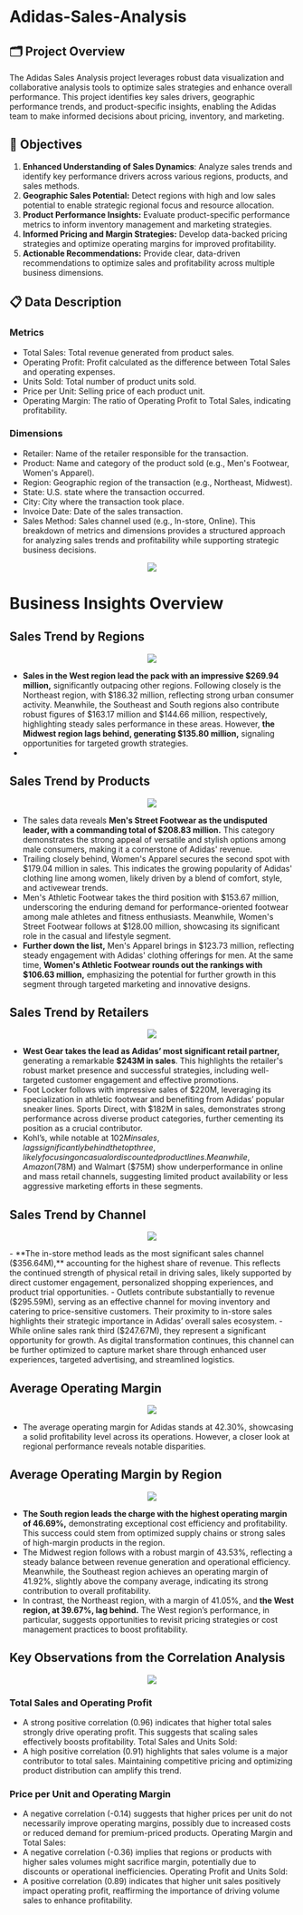 # Adidas-Sales-Analysis
## 🗂️ Project Overview
The Adidas Sales Analysis project leverages robust data visualization and collaborative analysis tools to optimize sales strategies and enhance overall performance. This project identifies key sales drivers, geographic performance trends, and product-specific insights, enabling the Adidas team to make informed decisions about pricing, inventory, and marketing.

## 🎯 Objectives
1. **Enhanced Understanding of Sales Dynamics**: Analyze sales trends and identify key performance drivers across various regions, products, and sales methods.
2. **Geographic Sales Potential:** Detect regions with high and low sales potential to enable strategic regional focus and resource allocation.
3. **Product Performance Insights:** Evaluate product-specific performance metrics to inform inventory management and marketing strategies.
4. **Informed Pricing and Margin Strategies:** Develop data-backed pricing strategies and optimize operating margins for improved profitability.
5. **Actionable Recommendations:** Provide clear, data-driven recommendations to optimize sales and profitability across multiple business dimensions.
   
## 📋 Data Description
### Metrics
- Total Sales: Total revenue generated from product sales.
- Operating Profit: Profit calculated as the difference between Total Sales and operating expenses.
- Units Sold: Total number of product units sold.
- Price per Unit: Selling price of each product unit.
- Operating Margin: The ratio of Operating Profit to Total Sales, indicating profitability.

### Dimensions
- Retailer: Name of the retailer responsible for the transaction.
- Product: Name and category of the product sold (e.g., Men's Footwear, Women's Apparel).
- Region: Geographic region of the transaction (e.g., Northeast, Midwest).
- State: U.S. state where the transaction occurred.
- City: City where the transaction took place.
- Invoice Date: Date of the sales transaction.
- Sales Method: Sales channel used (e.g., In-store, Online).
This breakdown of metrics and dimensions provides a structured approach for analyzing sales trends and profitability while supporting strategic business decisions.

<p align="center">
  <img src="https://github.com/Sopyaan/Adidas-Sales-Analysis/blob/main/images/dashboard.png", width="" height="">
</p>

# Business Insights Overview
## Sales Trend by Regions
<p align="center">
  <img src="https://github.com/Sopyaan/Adidas-Sales-Analysis/blob/main/images/Region.png", width="" height="">
</p>

- **Sales in the West region lead the pack with an impressive $269.94 million,** significantly outpacing other regions. Following closely is the Northeast region, with $186.32 million, reflecting strong urban consumer activity. Meanwhile, the Southeast and South regions also contribute robust figures of $163.17 million and $144.66 million, respectively, highlighting steady sales performance in these areas. However, **the Midwest region lags behind, generating $135.80 million,** signaling opportunities for targeted growth strategies.
- 
## Sales Trend by Products
<p align="center">
  <img src="https://github.com/Sopyaan/Adidas-Sales-Analysis/blob/main/images/Product.png", width="" height="">
</p>

- The sales data reveals **Men's Street Footwear as the undisputed leader, with a commanding total of $208.83 million.** This category demonstrates the strong appeal of versatile and stylish options among male consumers, making it a cornerstone of Adidas' revenue.
- Trailing closely behind, Women's Apparel secures the second spot with $179.04 million in sales. This indicates the growing popularity of Adidas' clothing line among women, likely driven by a blend of comfort, style, and activewear trends.
- Men's Athletic Footwear takes the third position with $153.67 million, underscoring the enduring demand for performance-oriented footwear among male athletes and fitness enthusiasts. Meanwhile, Women's Street Footwear follows at $128.00 million, showcasing its significant role in the casual and lifestyle segment.
- **Further down the list,** Men's Apparel brings in $123.73 million, reflecting steady engagement with Adidas' clothing offerings for men. At the same time, **Women's Athletic Footwear rounds out the rankings with $106.63 million,** emphasizing the potential for further growth in this segment through targeted marketing and innovative designs.

## Sales Trend by Retailers
<p align="center">
  <img src="https://github.com/Sopyaan/Adidas-Sales-Analysis/blob/main/images/Retailer.png", width="" height="">
</p>

- **West Gear takes the lead as Adidas’ most significant retail partner,** generating a remarkable **$243M in sales**. This highlights the retailer's robust market presence and successful strategies, including well-targeted customer engagement and effective promotions.
- Foot Locker follows with impressive sales of $220M, leveraging its specialization in athletic footwear and benefiting from Adidas’ popular sneaker lines. Sports Direct, with $182M in sales, demonstrates strong performance across diverse product categories, further cementing its position as a crucial contributor.
- Kohl’s, while notable at $102M in sales, lags significantly behind the top three, likely focusing on casual or discounted product lines. Meanwhile, Amazon ($78M) and Walmart ($75M) show underperformance in online and mass retail channels, suggesting limited product availability or less aggressive marketing efforts in these segments.

## Sales Trend by Channel
<p align="center">
  <img src="https://github.com/Sopyaan/Adidas-Sales-Analysis/blob/main/images/Channels.png", width="" height="">
</p>
- **The in-store method leads as the most significant sales channel ($356.64M),** accounting for the highest share of revenue. This reflects the continued strength of physical retail in driving sales, likely supported by direct customer engagement, personalized shopping experiences, and product trial opportunities.
- Outlets contribute substantially to revenue ($295.59M), serving as an effective channel for moving inventory and catering to price-sensitive customers. Their proximity to in-store sales highlights their strategic importance in Adidas’ overall sales ecosystem.
- While online sales rank third ($247.67M), they represent a significant opportunity for growth. As digital transformation continues, this channel can be further optimized to capture market share through enhanced user experiences, targeted advertising, and streamlined logistics.

 ## Average Operating Margin
<p align="center">
  <img src="https://github.com/Sopyaan/Adidas-Sales-Analysis/blob/main/images/Operating%20Margin.png", width="" height="">
</p>

- The average operating margin for Adidas stands at 42.30%, showcasing a solid profitability level across its operations. However, a closer look at regional performance reveals notable disparities.

## Average Operating Margin by Region
<p align="center">
  <img src="https://github.com/Sopyaan/Adidas-Sales-Analysis/blob/main/images/OM%20w%20Region.png", width="" height="">
</p>

- **The South region leads the charge with the highest operating margin of 46.69%,** demonstrating exceptional cost efficiency and profitability. This success could stem from optimized supply chains or strong sales of high-margin products in the region.
- The Midwest region follows with a robust margin of 43.53%, reflecting a steady balance between revenue generation and operational efficiency. Meanwhile, the Southeast region achieves an operating margin of 41.92%, slightly above the company average, indicating its strong contribution to overall profitability.
- In contrast, the Northeast region, with a margin of 41.05%, and **the West region, at 39.67%, lag behind.** The West region’s performance, in particular, suggests opportunities to revisit pricing strategies or cost management practices to boost profitability.

## Key Observations from the Correlation Analysis
<p align="center">
  <img src="https://github.com/Sopyaan/Adidas-Sales-Analysis/blob/main/images/Corelation.png", width="" height="">
</p>

### Total Sales and Operating Profit
- A strong positive correlation (0.96) indicates that higher total sales strongly drive operating profit. This suggests that scaling sales effectively boosts profitability.
Total Sales and Units Sold:
- A high positive correlation (0.91) highlights that sales volume is a major contributor to total sales. Maintaining competitive pricing and optimizing product distribution can amplify this trend.
### Price per Unit and Operating Margin
- A negative correlation (-0.14) suggests that higher prices per unit do not necessarily improve operating margins, possibly due to increased costs or reduced demand for premium-priced products.
Operating Margin and Total Sales:
- A negative correlation (-0.36) implies that regions or products with higher sales volumes might sacrifice margin, potentially due to discounts or operational inefficiencies.
Operating Profit and Units Sold:
- A positive correlation (0.89) indicates that higher unit sales positively impact operating profit, reaffirming the importance of driving volume sales to enhance profitability.

